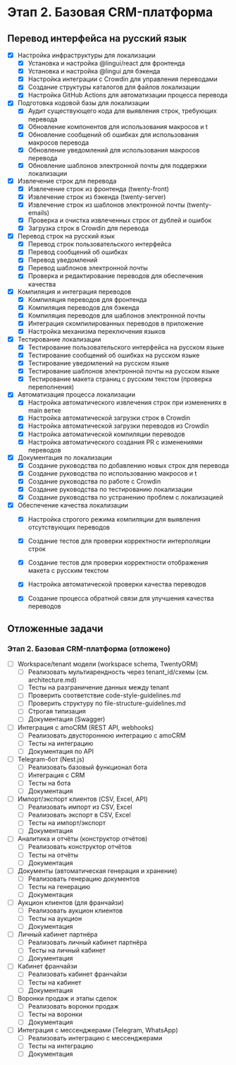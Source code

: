 # Этап 2. Базовая CRM-платформа

## Перевод интерфейса на русский язык

- [x] Настройка инфраструктуры для локализации
    - [x] Установка и настройка @lingui/react для фронтенда
    - [x] Установка и настройка @lingui для бэкенда
    - [x] Настройка интеграции с Crowdin для управления переводами
    - [x] Создание структуры каталогов для файлов локализации
    - [x] Настройка GitHub Actions для автоматизации процесса перевода

- [x] Подготовка кодовой базы для локализации
    - [x] Аудит существующего кода для выявления строк, требующих перевода
    - [x] Обновление компонентов для использования макросов <Trans> и t
    - [x] Обновление сообщений об ошибках для использования макросов перевода
    - [x] Обновление уведомлений для использования макросов перевода
    - [x] Обновление шаблонов электронной почты для поддержки локализации

- [x] Извлечение строк для перевода
    - [x] Извлечение строк из фронтенда (twenty-front)
    - [x] Извлечение строк из бэкенда (twenty-server)
    - [x] Извлечение строк из шаблонов электронной почты (twenty-emails)
    - [x] Проверка и очистка извлеченных строк от дублей и ошибок
    - [x] Загрузка строк в Crowdin для перевода

- [x] Перевод строк на русский язык
    - [x] Перевод строк пользовательского интерфейса
    - [x] Перевод сообщений об ошибках
    - [x] Перевод уведомлений
    - [x] Перевод шаблонов электронной почты
    - [x] Проверка и редактирование переводов для обеспечения качества

- [x] Компиляция и интеграция переводов
    - [x] Компиляция переводов для фронтенда
    - [x] Компиляция переводов для бэкенда
    - [x] Компиляция переводов для шаблонов электронной почты
    - [x] Интеграция скомпилированных переводов в приложение
    - [x] Настройка механизма переключения языков

- [x] Тестирование локализации
    - [x] Тестирование пользовательского интерфейса на русском языке
    - [x] Тестирование сообщений об ошибках на русском языке
    - [x] Тестирование уведомлений на русском языке
    - [x] Тестирование шаблонов электронной почты на русском языке
    - [x] Тестирование макета страниц с русским текстом (проверка переполнения)

- [x] Автоматизация процесса локализации
    - [x] Настройка автоматического извлечения строк при изменениях в main ветке
    - [x] Настройка автоматической загрузки строк в Crowdin
    - [x] Настройка автоматической загрузки переводов из Crowdin
    - [x] Настройка автоматической компиляции переводов
    - [x] Настройка автоматического создания PR с изменениями переводов

- [x] Документация по локализации
    - [x] Создание руководства по добавлению новых строк для перевода
    - [x] Создание руководства по использованию макросов <Trans> и t
    - [x] Создание руководства по работе с Crowdin
    - [x] Создание руководства по тестированию локализации
    - [x] Создание руководства по устранению проблем с локализацией

- [x] Обеспечение качества локализации
    - [x] Настройка строгого режима компиляции для выявления отсутствующих переводов
    - [x] Создание тестов для проверки корректности интерполяции строк
    - [x] Создание тестов для проверки корректности отображения макета с русским текстом
    - [x] Настройка автоматической проверки качества переводов
    - [x] Создание процесса обратной связи для улучшения качества переводов


    
## Отложенные задачи

### Этап 2. Базовая CRM-платформа (отложено)
- [ ] Workspace/tenant модели (workspace schema, TwentyORM)
    - [ ] Реализовать мультиарендность через tenant_id/схемы (см. architecture.md)
    - [ ] Тесты на разграничение данных между tenant
    - [ ] Проверить соответствие code-style-guidelines.md
    - [ ] Проверить структуру по file-structure-guidelines.md
    - [ ] Строгая типизация
    - [ ] Документация (Swagger)
- [ ] Интеграция с amoCRM (REST API, webhooks)
    - [ ] Реализовать двустороннюю интеграцию с amoCRM
    - [ ] Тесты на интеграцию
    - [ ] Документация по API
- [ ] Telegram-бот (Nest.js)
    - [ ] Реализовать базовый функционал бота
    - [ ] Интеграция с CRM
    - [ ] Тесты на бота
    - [ ] Документация
- [ ] Импорт/экспорт клиентов (CSV, Excel, API)
    - [ ] Реализовать импорт из CSV, Excel
    - [ ] Реализовать экспорт в CSV, Excel
    - [ ] Тесты на импорт/экспорт
    - [ ] Документация
- [ ] Аналитика и отчёты (конструктор отчётов)
    - [ ] Реализовать конструктор отчётов
    - [ ] Тесты на отчёты
    - [ ] Документация
- [ ] Документы (автоматическая генерация и хранение)
    - [ ] Реализовать генерацию документов
    - [ ] Тесты на генерацию
    - [ ] Документация
- [ ] Аукцион клиентов (для франчайзи)
    - [ ] Реализовать аукцион клиентов
    - [ ] Тесты на аукцион
    - [ ] Документация
- [ ] Личный кабинет партнёра
    - [ ] Реализовать личный кабинет партнёра
    - [ ] Тесты на личный кабинет
    - [ ] Документация
- [ ] Кабинет франчайзи
    - [ ] Реализовать кабинет франчайзи
    - [ ] Тесты на кабинет
    - [ ] Документация
- [ ] Воронки продаж и этапы сделок
    - [ ] Реализовать воронки продаж
    - [ ] Тесты на воронки
    - [ ] Документация
- [ ] Интеграция с мессенджерами (Telegram, WhatsApp)
    - [ ] Реализовать интеграцию с мессенджерами
    - [ ] Тесты на интеграцию
    - [ ] Документация
